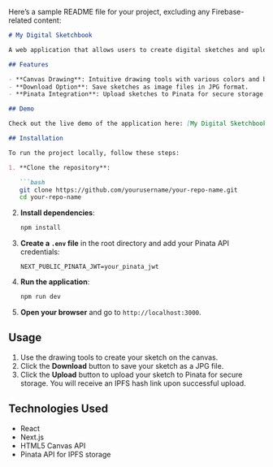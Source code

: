 Here’s a sample README file for your project, excluding any Firebase-related content:

```markdown
# My Digital Sketchbook

A web application that allows users to create digital sketches and upload them to Pinata for storage on the IPFS network. The app features a user-friendly interface for drawing, downloading sketches, and securely storing them on a decentralized platform.

## Features

- **Canvas Drawing**: Intuitive drawing tools with various colors and brush sizes.
- **Download Option**: Save sketches as image files in JPG format.
- **Pinata Integration**: Upload sketches to Pinata for secure storage on IPFS.

## Demo

Check out the live demo of the application here: [My Digital Sketchbook Demo](#)

## Installation

To run the project locally, follow these steps:

1. **Clone the repository**:

   ```bash
   git clone https://github.com/yourusername/your-repo-name.git
   cd your-repo-name
   ```

2. **Install dependencies**:

   ```bash
   npm install
   ```

3. **Create a `.env` file** in the root directory and add your Pinata API credentials:

   ```plaintext
   NEXT_PUBLIC_PINATA_JWT=your_pinata_jwt
   ```

4. **Run the application**:

   ```bash
   npm run dev
   ```

5. **Open your browser** and go to `http://localhost:3000`.

## Usage

1. Use the drawing tools to create your sketch on the canvas.
2. Click the **Download** button to save your sketch as a JPG file.
3. Click the **Upload** button to upload your sketch to Pinata for secure storage. You will receive an IPFS hash link upon successful upload.

## Technologies Used

- React
- Next.js
- HTML5 Canvas API
- Pinata API for IPFS storage